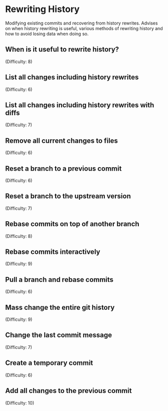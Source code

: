 # Rewriting History
Modifying existing commits and recovering from history rewrites. Advises on when history rewriting is useful, various methods of rewriting history and how to avoid losing data when doing so.

## When is it useful to rewrite history?
(Difficulty: 8)

## List all changes including history rewrites
(Difficulty: 6)

## List all changes including history rewrites with diffs
(Difficulty: 7)

## Remove all current changes to files
(Difficulty: 6)

## Reset a branch to a previous commit
(Difficulty: 6)

## Reset a branch to the upstream version
(Difficulty: 7)

## Rebase commits on top of another branch
(Difficulty: 8)

## Rebase commits interactively
(Difficulty: 9)

## Pull a branch and rebase commits
(Difficulty: 6)

## Mass change the entire git history
(Difficulty: 9)

## Change the last commit message
(Difficulty: 7)

## Create a temporary commit
(Difficulty: 6)

## Add all changes to the previous commit
(Difficulty: 10)
